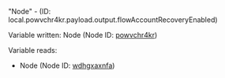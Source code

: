 "Node" - (ID: local.powvchr4kr.payload.output.flowAccountRecoveryEnabled)

Variable written:
Node (Node ID: [powvchr4kr](../nodes/powvchr4kr.md))

Variable reads:
* Node (Node ID: [wdhgxaxnfa](../nodes/wdhgxaxnfa.md))
